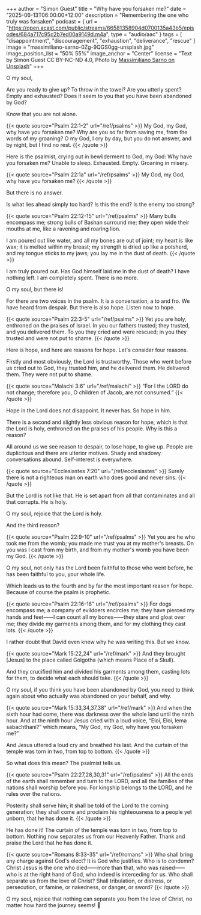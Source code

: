 +++
author = "Simon Guest"
title = "Why have you forsaken me?"
date = "2025-06-13T06:00:00+12:00"
description = "Remembering the one who truly was forsaken"
podcast = { url = "https://open.acast.com/public/streams/66581358904d0700135a43b5/episodes/684a717c95c2b7ed00a9149d.m4a", type = "audio/aac" }
tags = [ "disappointment", "discouragement", "exhaustion", "deliverance", "rescue" ]
image = "massimiliano-sarno-0Zg-9QGS0gg-unsplash.jpg"
image_position_list = "50% 55%"
image_anchor = "Center"
license = "Text by Simon Guest CC BY-NC-ND 4.0, Photo by [Massimiliano Sarno on Unsplash](https://unsplash.com/photos/a-man-sitting-in-a-chair-in-a-room-0Zg-9QGS0gg)"
+++

O my soul,

Are you ready to give up? To throw in the towel? Are you utterly spent? Empty and exhausted? Does it seem to you that you have been abandoned by God?

Know that you are not alone.

{{< quote source="Psalm 22:1-2" url="/ref/psalms" >}}
My God, my God, why have you forsaken me? Why are you so far from saving me, from the words of my groaning? O my God, I cry by day, but you do not answer, and by night, but I find no rest.
{{< /quote >}}

Here is the psalmist, crying out in bewilderment to God, my God: Why have you forsaken me? Unable to sleep. Exhausted. Empty. Groaning in misery.

{{< quote source="Psalm 22:1a" url="/ref/psalms" >}}
My God, my God, why have you forsaken me?
{{< /quote >}}

But there is no answer.

Is what lies ahead simply too hard? Is this the end? Is the enemy too strong?

{{< quote source="Psalm 22:12-15" url="/ref/psalms" >}}
Many bulls encompass me; strong bulls of Bashan surround me; they open wide their mouths at me, like a ravening and roaring lion.

I am poured out like water, and all my bones are out of joint; my heart is like wax; it is melted within my breast; my strength is dried up like a potsherd, and my tongue sticks to my jaws; you lay me in the dust of death.
{{< /quote >}}

I am truly poured out. Has God himself laid me in the dust of death? I have nothing left. I am completely spent. There is no more.

O my soul, but there is!

For there are two voices in the psalm. It is a conversation, a to and fro. We have heard from despair. But there is also hope. Listen now to hope.

{{< quote source="Psalm 22:3-5" url="/ref/psalms" >}}
Yet you are holy, enthroned on the praises of Israel. In you our fathers trusted; they trusted, and you delivered them. To you they cried and were rescued; in you they trusted and were not put to shame.
{{< /quote >}}

Here is hope, and here are reasons for hope. Let's consider four reasons.

Firstly and most obviously, the Lord is trustworthy. Those who went before us cried out to God, they trusted him, and he delivered them. He delivered them. They were not put to shame.

{{< quote source="Malachi 3:6" url="/ref/malachi" >}}
“For I the LORD do not change; therefore you, O children of Jacob, are not consumed.”
{{< /quote >}}

Hope in the Lord does not disappoint. It never has. So hope in him.

There is a second and slightly less obvious reason for hope, which is that the Lord is holy, enthroned on the praises of his people. Why is this a reason?

All around us we see reason to despair, to lose hope, to give up. People are duplicitous and there are ulterior motives. Shady and shadowy conversations abound. Self-interest is everywhere.

{{< quote source="Ecclesiastes 7:20" url="/ref/ecclesiastes" >}}
Surely there is not a righteous man on earth who does good and never sins.
{{< /quote >}}

But the Lord is not like that. He is set apart from all that contaminates and all that corrupts. He is holy.

O my soul, rejoice that the Lord is holy.

And the third reason?

{{< quote source="Psalm 22:9-10" url="/ref/psalms" >}}
Yet you are he who took me from the womb; you made me trust you at my mother's breasts. On you was I cast from my birth, and from my mother's womb you have been my God.
{{< /quote >}}

O my soul, not only has the Lord been faithful to those who went before, he has been faithful to you, your whole life.

Which leads us to the fourth and by far the most important reason for hope. Because of course the psalm is prophetic.

{{< quote source="Psalm 22:16-18" url="/ref/psalms" >}}
For dogs encompass me; a company of evildoers encircles me; they have pierced my hands and feet⸺I can count all my bones⸺they stare and gloat over me; they divide my garments among them, and for my clothing they cast lots.
{{< /quote >}}

I rather doubt that David even knew why he was writing this. But we know.

{{< quote source="Mark 15:22,24" url="/ref/mark" >}}
And they brought [Jesus] to the place called Golgotha (which means Place of a Skull).

And they crucified him and divided his garments among them, casting lots for them, to decide what each should take.
{{< /quote >}}

O my soul, if you think you have been abandoned by God, you need to think again about who actually was abandoned on your behalf, and why.

{{< quote source="Mark 15:33,34,37,38" url="/ref/mark" >}}
And when the sixth hour had come, there was darkness over the whole land until the ninth hour. And at the ninth hour Jesus cried with a loud voice, “Eloi, Eloi, lema sabachthani?” which means, “My God, my God, why have you forsaken me?”

And Jesus uttered a loud cry and breathed his last. And the curtain of the temple was torn in two, from top to bottom.
{{< /quote >}}

So what does this mean? The psalmist tells us.

{{< quote source="Psalm 22:27,28,30,31" url="/ref/psalms" >}}
All the ends of the earth shall remember and turn to the LORD, and all the families of the nations shall worship before you. For kingship belongs to the LORD, and he rules over the nations.

Posterity shall serve him; it shall be told of the Lord to the coming generation; they shall come and proclaim his righteousness to a people yet unborn, that he has done it.
{{< /quote >}}

He has done it! The curtain of the temple was torn in two, from top to bottom. Nothing now separates us from our Heavenly Father. Thank and praise the Lord that he has done it.

{{< quote source="Romans 8:33-35" url="/ref/romans" >}}
Who shall bring any charge against God's elect? It is God who justifies. Who is to condemn? Christ Jesus is the one who died⸺more than that, who was raised⸺who is at the right hand of God, who indeed is interceding for us. Who shall separate us from the love of Christ? Shall tribulation, or distress, or persecution, or famine, or nakedness, or danger, or sword?
{{< /quote >}}

O my soul, rejoice that nothing can separate you from the love of Christ, no matter how hard the journey seems! 🙏

